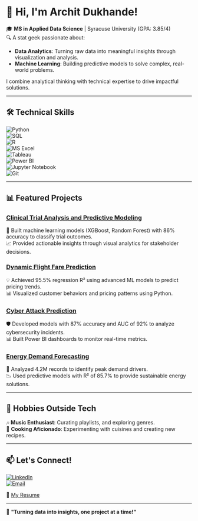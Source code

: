 # 👋 Hi, I'm Archit Dukhande!

🎓 **MS in Applied Data Science** | Syracuse University (GPA: 3.85/4)  
🔍 A stat geek passionate about:

- **Data Analytics**: Turning raw data into meaningful insights through visualization and analysis.  
- **Machine Learning**: Building predictive models to solve complex, real-world problems.

I combine analytical thinking with technical expertise to drive impactful solutions.

---

## 🛠️ Technical Skills  
![Python](https://img.shields.io/badge/Python-3776AB?style=for-the-badge&logo=python&logoColor=white)  
![SQL](https://img.shields.io/badge/SQL-4479A1?style=for-the-badge&logo=amazon-dynamodb&logoColor=white)  
![R](https://img.shields.io/badge/R-276DC3?style=for-the-badge&logo=r&logoColor=white)  
![MS Excel](https://img.shields.io/badge/MS_Excel-217346?style=for-the-badge&logo=microsoft-excel&logoColor=white)  
![Tableau](https://img.shields.io/badge/Tableau-E97627?style=for-the-badge&logo=tableau&logoColor=white)  
![Power BI](https://img.shields.io/badge/Power_BI-F2C811?style=for-the-badge&logo=power-bi&logoColor=black)  
![Jupyter Notebook](https://img.shields.io/badge/Jupyter-F37626?style=for-the-badge&logo=jupyter&logoColor=white)  
![Git](https://img.shields.io/badge/Git-F05032?style=for-the-badge&logo=git&logoColor=white)

---

## 📊 Featured Projects  

### [Clinical Trial Analysis and Predictive Modeling](https://github.com/ArchitDukhande/Clinical-Trial-Analysis-and-Predictive-Modeling)  
🎯 Built machine learning models (XGBoost, Random Forest) with 86% accuracy to classify trial outcomes.  
📈 Provided actionable insights through visual analytics for stakeholder decisions.  

### [Dynamic Flight Fare Prediction](https://github.com/ArchitDukhande/Dynamic-Flight-Fare-Prediction)  
💡 Achieved 95.5% regression R² using advanced ML models to predict pricing trends.  
📊 Visualized customer behaviors and pricing patterns using Python.  

### [Cyber Attack Prediction](https://github.com/ArchitDukhande/CyberPulse-Predictive-Threat-Detection)  
🛡️ Developed models with 87% accuracy and AUC of 92% to analyze cybersecurity incidents.  
📊 Built Power BI dashboards to monitor real-time metrics.  

### [Energy Demand Forecasting](https://github.com/ArchitDukhande/Energy-Consumption-Prediction-using-Shiny-R)  
🔋 Analyzed 4.2M records to identify peak demand drivers.  
📉 Used predictive models with R² of 85.7% to provide sustainable energy solutions.  

---

## 🎵 Hobbies Outside Tech  
🎶 **Music Enthusiast**: Curating playlists, and exploring genres.  
🍳 **Cooking Aficionado**: Experimenting with cuisines and creating new recipes.  

---

## 📫 Let's Connect!  
[![LinkedIn](https://img.shields.io/badge/LinkedIn-0A66C2?style=for-the-badge&logo=linkedin&logoColor=white)](https://www.linkedin.com/in/archit-dukhande/)  
[![Email](https://img.shields.io/badge/Email-D14836?style=for-the-badge&logo=gmail&logoColor=white)](mailto:adukhand@syr.edu)  

📄 [My Resume](Archit_Dukhande_GradDS.pdf)

---

🚀 **"Turning data into insights, one project at a time!"**
